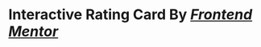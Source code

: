 # Interactive Rating Card By [***Frontend Mentor***](https://www.frontendmentor.io/challenges/interactive-rating-component-koxpeBUmI)